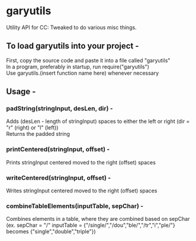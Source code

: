 # garyutils
Utility API for CC: Tweaked to do various misc things. 

## To load garyutils into your project -  
First, copy the source code and paste it into a file called "garyutils"  
In a program, preferably in startup, run require("garyutils")  
Use garyutils.(insert function name here) whenever necessary  
  
## Usage -  
### padString(stringInput, desLen, dir) -  
Adds (desLen - length of stringInput) spaces to either the left or right (dir = "r" (right) or "l" (left))  
Returns the padded string  
  
### printCentered(stringInput, offset) -  
Prints stringInput centered moved to the right (offset) spaces  
  
### writeCentered(stringInput, offset) -  
Writes stringInput centered moved to the right (offset) spaces  
  
### combineTableElements(inputTable, sepChar) -  
Combines elements in a table, where they are combined based on sepChar (ex. sepChar = "/" inputTable = {"/single/","/dou","ble/","/tr","i","ple/"} becomes {"single","double","triple"})  
